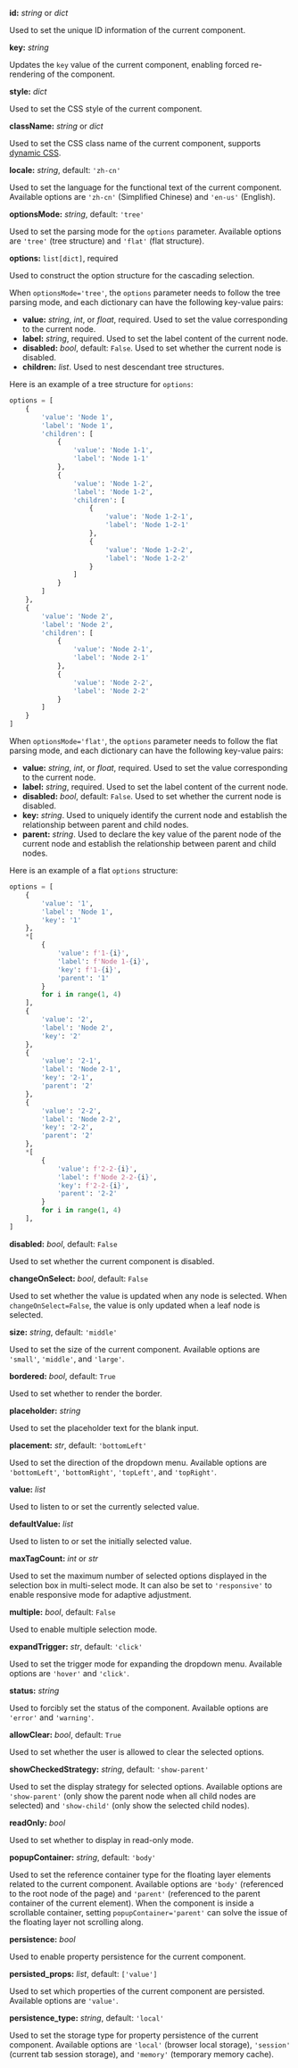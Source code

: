 **id:** *string* or *dict*

   Used to set the unique ID information of the current component.

**key:** *string*

   Updates the `key` value of the current component, enabling forced re-rendering of the component.

**style:** *dict*

   Used to set the CSS style of the current component.

**className:** *string* or *dict*

   Used to set the CSS class name of the current component, supports [dynamic CSS](/advanced-classname).

**locale:** *string*, default: `'zh-cn'`

   Used to set the language for the functional text of the current component. Available options are `'zh-cn'` (Simplified Chinese) and `'en-us'` (English).

**optionsMode:** *string*, default: `'tree'`

   Used to set the parsing mode for the `options` parameter. Available options are `'tree'` (tree structure) and `'flat'` (flat structure).

**options:** `list[dict]`, required

   Used to construct the option structure for the cascading selection.

   When `optionsMode='tree'`, the `options` parameter needs to follow the tree parsing mode, and each dictionary can have the following key-value pairs:

   - **value:** *string*, *int*, or *float*, required. Used to set the value corresponding to the current node.
   - **label:** *string*, required. Used to set the label content of the current node.
   - **disabled:** *bool*, default: `False`. Used to set whether the current node is disabled.
   - **children:** *list*. Used to nest descendant tree structures.

   Here is an example of a tree structure for `options`:

   ```python
   options = [
       {
           'value': 'Node 1',
           'label': 'Node 1',
           'children': [
               {
                   'value': 'Node 1-1',
                   'label': 'Node 1-1'
               },
               {
                   'value': 'Node 1-2',
                   'label': 'Node 1-2',
                   'children': [
                       {
                           'value': 'Node 1-2-1',
                           'label': 'Node 1-2-1'
                       },
                       {
                           'value': 'Node 1-2-2',
                           'label': 'Node 1-2-2'
                       }
                   ]
               }
           ]
       },
       {
           'value': 'Node 2',
           'label': 'Node 2',
           'children': [
               {
                   'value': 'Node 2-1',
                   'label': 'Node 2-1'
               },
               {
                   'value': 'Node 2-2',
                   'label': 'Node 2-2'
               }
           ]
       }
   ]
   ```

   When `optionsMode='flat'`, the `options` parameter needs to follow the flat parsing mode, and each dictionary can have the following key-value pairs:

   - **value:** *string*, *int*, or *float*, required. Used to set the value corresponding to the current node.
   - **label:** *string*, required. Used to set the label content of the current node.
   - **disabled:** *bool*, default: `False`. Used to set whether the current node is disabled.
   - **key:** *string*. Used to uniquely identify the current node and establish the relationship between parent and child nodes.
   - **parent:** *string*. Used to declare the key value of the parent node of the current node and establish the relationship between parent and child nodes.

   Here is an example of a flat `options` structure:

```python
options = [
    {
        'value': '1',
        'label': 'Node 1',
        'key': '1'
    },
    *[
        {
            'value': f'1-{i}',
            'label': f'Node 1-{i}',
            'key': f'1-{i}',
            'parent': '1'
        }
        for i in range(1, 4)
    ],
    {
        'value': '2',
        'label': 'Node 2',
        'key': '2'
    },
    {
        'value': '2-1',
        'label': 'Node 2-1',
        'key': '2-1',
        'parent': '2'
    },
    {
        'value': '2-2',
        'label': 'Node 2-2',
        'key': '2-2',
        'parent': '2'
    },
    *[
        {
            'value': f'2-2-{i}',
            'label': f'Node 2-2-{i}',
            'key': f'2-2-{i}',
            'parent': '2-2'
        }
        for i in range(1, 4)
    ],
]
```

**disabled:** *bool*, default: `False`

   Used to set whether the current component is disabled.

**changeOnSelect:** *bool*, default: `False`

   Used to set whether the value is updated when any node is selected. When `changeOnSelect=False`, the value is only updated when a leaf node is selected.

**size:** *string*, default: `'middle'`

   Used to set the size of the current component. Available options are `'small'`, `'middle'`, and `'large'`.

**bordered:** *bool*, default: `True`

   Used to set whether to render the border.

**placeholder:** *string*

   Used to set the placeholder text for the blank input.

**placement:** *str*, default: `'bottomLeft'`

   Used to set the direction of the dropdown menu. Available options are `'bottomLeft'`, `'bottomRight'`, `'topLeft'`, and `'topRight'`.

**value:** *list*

   Used to listen to or set the currently selected value.

**defaultValue:** *list*

   Used to listen to or set the initially selected value.

**maxTagCount:** *int* or *str*

   Used to set the maximum number of selected options displayed in the selection box in multi-select mode. It can also be set to `'responsive'` to enable responsive mode for adaptive adjustment.

**multiple:** *bool*, default: `False`

   Used to enable multiple selection mode.

**expandTrigger:** *str*, default: `'click'`

   Used to set the trigger mode for expanding the dropdown menu. Available options are `'hover'` and `'click'`.

**status:** *string*

   Used to forcibly set the status of the component. Available options are `'error'` and `'warning'`.

**allowClear:** *bool*, default: `True`

   Used to set whether the user is allowed to clear the selected options.

**showCheckedStrategy:** *string*, default: `'show-parent'`

   Used to set the display strategy for selected options. Available options are `'show-parent'` (only show the parent node when all child nodes are selected) and `'show-child'` (only show the selected child nodes).

**readOnly:** *bool*

   Used to set whether to display in read-only mode.

**popupContainer:** *string*, default: `'body'`

   Used to set the reference container type for the floating layer elements related to the current component. Available options are `'body'` (referenced to the root node of the page) and `'parent'` (referenced to the parent container of the current element). When the component is inside a scrollable container, setting `popupContainer='parent'` can solve the issue of the floating layer not scrolling along.

**persistence:** *bool*

   Used to enable property persistence for the current component.

**persisted_props:** *list*, default: `['value']`

   Used to set which properties of the current component are persisted. Available options are `'value'`.

**persistence_type:** *string*, default: `'local'`

   Used to set the storage type for property persistence of the current component. Available options are `'local'` (browser local storage), `'session'` (current tab session storage), and `'memory'` (temporary memory cache).